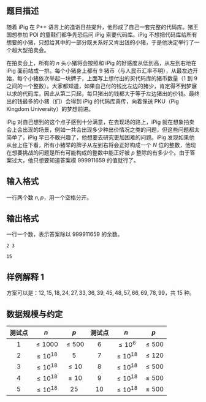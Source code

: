 ## 题目描述

随着 iPig 在 P++ 语言上的造诣日益提升，他形成了自己一套完整的代码库。猪王国想参加 POI 的童鞋们都争先恐后问 iPig 索要代码库。iPig 不想把代码库给所有想要的小猪，只想给其中的一部分既关系好又肯出钱的小猪，于是他决定举行了一个超大型拍卖会。

在拍卖会上，所有的 $n$ 头小猪将会按照和 iPig 的好感度从低到高，从左到右地在 iPig 面前站成一排。每个小猪身上都有 $9$ 猪币（与人民币汇率不明），从最左边开始，每个小猪依次举起一块牌子，上面写上想付出的买代码库的猪币数量（$1$ 到 $9$ 之间的一个整数）。大家都知道，如果自己付的钱比左边的猪少，肯定得不到梦寐以求的代码库，因此从第二只起，每只猪出的钱都大于等于左边猪出的价钱。最终出的钱最多的小猪（们）会得到 iPig 的代码库真传，向着保送 PKU（Pig Kingdom University）的梦想前进。

iPig 对自己想到的这个点子感到十分满意，在去现场的路上，iPig 就在想象拍卖会上会出现的场景，例如一共会出现多少种出价情况之类的问题，但这些问题都太简单了，iPig 早已不敢兴趣了，他想要去研究更加困难的问题。iPig 发现如果他从台上往下看，所有小猪举的牌子从左到右将会正好构成一个 $N$ 位的整数，他现在想要挑战的问题是所有可能构成的整数中能正好被 $p$ 整除的有多少个。由于答案过大，他只想要知道答案模 $999911659$ 的值就行了。

## 输入格式

一行两个数 $n,p$，用一个空格分开。

## 输出格式

一行一个数，表示答案除以 $999911659$ 的余数。

```input1
2 3
```

```output1
15
```

## 样例解释 1

方案可以是：$12,15,18,24,27,33,36,39,45,48,57,66,69,78,99$，共 $15$ 种。

## 数据规模与约定

| 测试点 | $n$ | $p$ | 测试点 | $n$ | $p$ |
| :----: | :---: | :----: | :---: | :---: | :----: |
| $1$ | $\le 1000$ | $\le 500$ | $6$ | $\le 10^6$ | $\le 500$ |
| $2$ | $\le 10^{18}$ | $5$ | $7$ | $\le 10^{18}$ | $\le 120$ |
| $3$ | $\le 10^{18}$ | $\le 10$ | $8$ | $\le 10^{18}$ | $\le 500$ |
| $4$ | $\le 10^{18}$ | $\le 10$ | $9$ | $\le 10^{18}$ | $\le 500$ |
| $5$ | $\le 10^{18}$ | $25$ | $10$ | $\le 10^{18}$ | $\le 500$ |